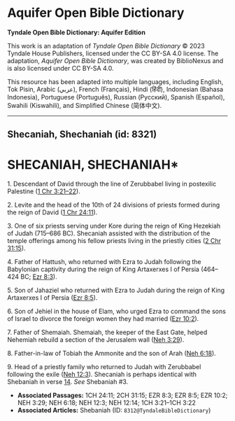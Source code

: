 # Aquifer Open Bible Dictionary

**Tyndale Open Bible Dictionary: Aquifer Edition**

This work is an adaptation of *Tyndale Open Bible Dictionary* © 2023 Tyndale House Publishers, licensed under the CC BY\-SA 4\.0 license. The adaptation, *Aquifer Open Bible Dictionary*, was created by BiblioNexus and is also licensed under CC BY\-SA 4\.0\.

This resource has been adapted into multiple languages, including English, Tok Pisin, Arabic (عربي), French (Français), Hindi (हिंदी), Indonesian (Bahasa Indonesia), Portuguese (Português), Russian (Русский), Spanish (Español), Swahili (Kiswahili), and Simplified Chinese (简体中文).



--------------------------------

## Shecaniah, Shechaniah (id: 8321)

SHECANIAH, SHECHANIAH\*
=======================

1\. Descendant of David through the line of Zerubbabel living in postexilic Palestine ([1 Chr 3:21–22](https://ref.ly/1Chr3:21-1Chr3:22)).

2\. Levite and the head of the 10th of 24 divisions of priests formed during the reign of David ([1 Chr 24:11](https://ref.ly/1Chr24:11)).

3\. One of six priests serving under Kore during the reign of King Hezekiah of Judah (715–686 BC). Shecaniah assisted with the distribution of the temple offerings among his fellow priests living in the priestly cities ([2 Chr 31:15](https://ref.ly/2Chr31:15)).

4\. Father of Hattush, who returned with Ezra to Judah following the Babylonian captivity during the reign of King Artaxerxes I of Persia (464–424 BC; [Ezr 8:3](https://ref.ly/Ezra8:3)).

5\. Son of Jahaziel who returned with Ezra to Judah during the reign of King Artaxerxes I of Persia ([Ezr 8:5](https://ref.ly/Ezra8:5)).

6\. Son of Jehiel in the house of Elam, who urged Ezra to command the sons of Israel to divorce the foreign women they had married ([Ezr 10:2](https://ref.ly/Ezra10:2)).

7\. Father of Shemaiah. Shemaiah, the keeper of the East Gate, helped Nehemiah rebuild a section of the Jerusalem wall ([Neh 3:29](https://ref.ly/Neh3:29)).

8\. Father\-in\-law of Tobiah the Ammonite and the son of Arah ([Neh 6:18](https://ref.ly/Neh6:18)).

9\. Head of a priestly family who returned to Judah with Zerubbabel following the exile ([Neh 12:3](https://ref.ly/Neh12:3)). Shecaniah is perhaps identical with Shebaniah in verse [14](https://ref.ly/Neh12:14). *See* Shebaniah \#3.

* **Associated Passages:** 1CH 24:11; 2CH 31:15; EZR 8:3; EZR 8:5; EZR 10:2; NEH 3:29; NEH 6:18; NEH 12:3; NEH 12:14; 1CH 3:21–1CH 3:22
* **Associated Articles:** Shebaniah (ID: `8312@TyndaleBibleDictionary`)

